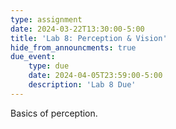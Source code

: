 ```yaml
---
type: assignment
date: 2024-03-22T13:30:00-5:00
title: 'Lab 8: Perception & Vision'
hide_from_announcments: true
due_event: 
    type: due
    date: 2024-04-05T23:59:00-5:00
    description: 'Lab 8 Due'
---
```

Basics of perception.
